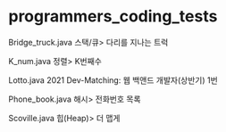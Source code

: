 # programmers_coding_tests


Bridge_truck.java
스택/큐> 다리를 지나는 트럭

K_num.java
정렬> K번째수

Lotto.java
2021 Dev-Matching: 웹 백앤드 개발자(상반기) 1번

Phone_book.java
해시> 전화번호 목록

Scoville.java
힙(Heap)> 더 맵게
